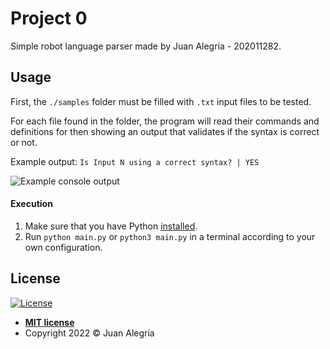 # Project 0

Simple robot language parser made by Juan Alegría - 202011282.

## Usage

First, the `./samples` folder must be filled with `.txt` input files to be tested.

For each file found in the folder, the program will read their commands and definitions for then showing an output that
validates if the syntax is correct or not.

Example output: `Is Input N using a correct syntax? | YES`

![Example console output](https://user-images.githubusercontent.com/30379522/155457470-497fd870-5eb4-471f-aecc-fec89d33eef0.png)


#### Execution

1. Make sure that you have Python [installed](https://www.python.org/downloads/).
2. Run `python main.py` or `python3 main.py` in a terminal according to your own configuration.

## License

[![License](http://img.shields.io/:license-mit-blue.svg?style=flat-square)](http://badges.mit-license.org)

- **[MIT license](https://github.com/zejiran/zejiran/blob/master/LICENSE)**
- Copyright 2022 © Juan Alegría
